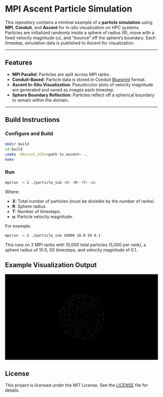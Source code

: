# MPI Ascent Particle Simulation

This repository contains a minimal example of a **particle simulation** using **MPI**, **Conduit**, and **Ascent** for in-situ visualization on HPC systems. Particles are initialized randomly inside a sphere of radius \(R\), move with a fixed velocity magnitude \(u\), and “bounce” off the sphere’s boundary. Each timestep, simulation data is published to Ascent for visualization.

---

## Features

- **MPI Parallel**: Particles are split across MPI ranks.  
- **Conduit-Based**: Particle data is stored in Conduit [Blueprint](https://llnl-conduit.readthedocs.io/en/latest/blueprint.html) format.  
- **Ascent In-Situ Visualization**: Pseudocolor plots of velocity magnitude are generated and saved as images each timestep.  
- **Sphere Boundary Reflection**: Particles reflect off a spherical boundary to remain within the domain.

---

## Build Instructions

### Configure and Build
```bash
mkdir build
cd build
cmake -DAscent_DIR=<path to ascent> ..
make
```

### Run
```bash
mpirun -n 2 ./particle_sim <X> <R> <T> <u>
```

Where:
- **X**: Total number of particles (must be divisible by the number of ranks).
- **R**: Sphere radius.
- **T**: Number of timesteps.
- **u**: Particle velocity magnitude.

For example:
```bash
mpirun -n 2 ./particle_sim 10000 10.0 50 0.1
```
This runs on 2 MPI ranks with 10,000 total particles (5,000 per rank), a sphere radius of 10.0, 50 timesteps, and velocity magnitude of 0.1.

## Example Visualization Output
![Example Visualization Output](example.png "Example Visualization Output")


## License
This project is licensed under the MIT License. See the [LICENSE](LICENSE) file for details.
